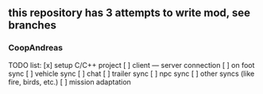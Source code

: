 ## **this repository has 3 attempts to write mod, see branches**

### CoopAndreas
TODO list:
[x] setup C/C++ project
[ ] client — server connection
[ ] on foot sync
[ ] vehicle sync
[ ] chat
[ ] trailer sync
[ ] npc sync
[ ] other syncs (like fire, birds, etc.)
[ ] mission adaptation

